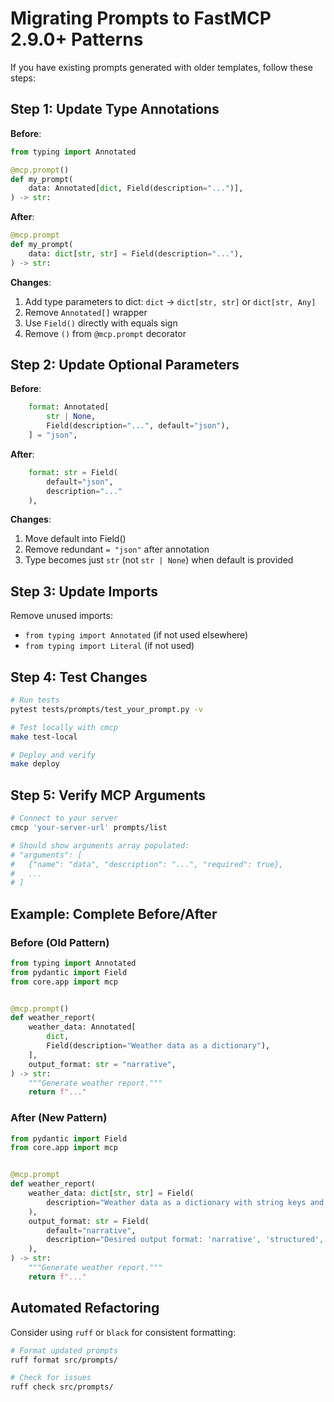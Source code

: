# Migrating Prompts to FastMCP 2.9.0+ Patterns

If you have existing prompts generated with older templates, follow these steps:

## Step 1: Update Type Annotations

**Before**:
```python
from typing import Annotated

@mcp.prompt()
def my_prompt(
    data: Annotated[dict, Field(description="...")],
) -> str:
```

**After**:
```python
@mcp.prompt
def my_prompt(
    data: dict[str, str] = Field(description="..."),
) -> str:
```

**Changes**:
1. Add type parameters to dict: `dict` → `dict[str, str]` or `dict[str, Any]`
2. Remove `Annotated[]` wrapper
3. Use `Field()` directly with equals sign
4. Remove `()` from `@mcp.prompt` decorator

## Step 2: Update Optional Parameters

**Before**:
```python
    format: Annotated[
        str | None,
        Field(description="...", default="json"),
    ] = "json",
```

**After**:
```python
    format: str = Field(
        default="json",
        description="..."
    ),
```

**Changes**:
1. Move default into Field()
2. Remove redundant `= "json"` after annotation
3. Type becomes just `str` (not `str | None`) when default is provided

## Step 3: Update Imports

Remove unused imports:
- `from typing import Annotated` (if not used elsewhere)
- `from typing import Literal` (if not used)

## Step 4: Test Changes

```bash
# Run tests
pytest tests/prompts/test_your_prompt.py -v

# Test locally with cmcp
make test-local

# Deploy and verify
make deploy
```

## Step 5: Verify MCP Arguments

```bash
# Connect to your server
cmcp 'your-server-url' prompts/list

# Should show arguments array populated:
# "arguments": [
#   {"name": "data", "description": "...", "required": true},
#   ...
# ]
```

## Example: Complete Before/After

### Before (Old Pattern)
```python
from typing import Annotated
from pydantic import Field
from core.app import mcp


@mcp.prompt()
def weather_report(
    weather_data: Annotated[
        dict,
        Field(description="Weather data as a dictionary"),
    ],
    output_format: str = "narrative",
) -> str:
    """Generate weather report."""
    return f"..."
```

### After (New Pattern)
```python
from pydantic import Field
from core.app import mcp


@mcp.prompt
def weather_report(
    weather_data: dict[str, str] = Field(
        description="Weather data as a dictionary with string keys and values"
    ),
    output_format: str = Field(
        default="narrative",
        description="Desired output format: 'narrative', 'structured', or 'brief'"
    ),
) -> str:
    """Generate weather report."""
    return f"..."
```

## Automated Refactoring

Consider using `ruff` or `black` for consistent formatting:

```bash
# Format updated prompts
ruff format src/prompts/

# Check for issues
ruff check src/prompts/
```
